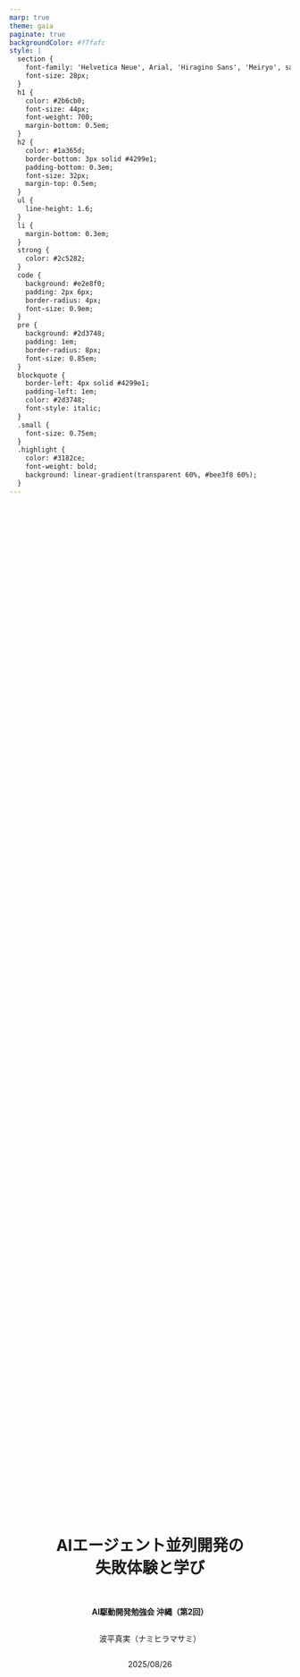 ```yaml
---
marp: true
theme: gaia
paginate: true
backgroundColor: #f7fafc
style: |
  section {
    font-family: 'Helvetica Neue', Arial, 'Hiragino Sans', 'Meiryo', sans-serif;
    font-size: 28px;
  }
  h1 {
    color: #2b6cb0;
    font-size: 44px;
    font-weight: 700;
    margin-bottom: 0.5em;
  }
  h2 {
    color: #1a365d;
    border-bottom: 3px solid #4299e1;
    padding-bottom: 0.3em;
    font-size: 32px;
    margin-top: 0.5em;
  }
  ul {
    line-height: 1.6;
  }
  li {
    margin-bottom: 0.3em;
  }
  strong {
    color: #2c5282;
  }
  code {
    background: #e2e8f0;
    padding: 2px 6px;
    border-radius: 4px;
    font-size: 0.9em;
  }
  pre {
    background: #2d3748;
    padding: 1em;
    border-radius: 8px;
    font-size: 0.85em;
  }
  blockquote {
    border-left: 4px solid #4299e1;
    padding-left: 1em;
    color: #2d3748;
    font-style: italic;
  }
  .small {
    font-size: 0.75em;
  }
  .highlight {
    color: #3182ce;
    font-weight: bold;
    background: linear-gradient(transparent 60%, #bee3f8 60%);
  }
---
```


<!-- _class: lead -->
<!-- _paginate: false -->

<div style="display: flex; flex-direction: column; justify-content: center; align-items: center; height: 100%; text-align: center;">

# AIエージェント並列開発の<br>失敗体験と学び

<br>

**AI駆動開発勉強会 沖縄（第2回）**

波平真実（ナミヒラマサミ）

2025/08/26

</div>

---

# アジェンダ

1. **自己紹介** - なぜこの話をするか
2. **今回のチャレンジ** - 並列AI開発への挑戦
3. **期待と現実のギャップ** - 想定外の問題
4. **失敗の詳細** - 何が起きたか
5. **改善アプローチ** - 現在の取り組み
6. **学びと教訓** - 得られた知見

---

# 自己紹介

![bg right:30% fit](img/profile.png)

**波平真実（ナミヒラマサミ）**

- **株式会社ZENE** / テックリード（3〜4人の小規模チーム）
- **ゲノム解析ワークフロー・WEBアプリケーション開発**
  - 遺伝子診断システムの構築
  - ゲノム情報 = 要配慮個人情報

**AI駆動開発のモチベーション**
- センシティブな情報を扱うため品質を担保はMust
- その上でAI駆動開発の恩恵を受けて開発速度を上げたい

---

# 並列開発を行おうと思ったキッカケ

## Twitterで話題になっていた並列開発

- tmuxを使った複数エージェント同時実行するツイート
- 各ペインでエージェントがコミュニケーションをとりながら
- タスクを並列に処理する様子を見て面白そうと感じた

**→ 早速試してみることに**

---

# 開発対象

## ToB向け解析レポート進捗管理WEBアプリケーションのプロトタイプ

新規開発予定のプロダクトのプロトタイプ

- **Next.js + AWSサーバレス構成**
- **主要機能**
  - ログイン / アカウント管理
  - 進捗管理
  - レポートファイル管理
  - 監査ログ

<!-- 構成図をここに追加予定 -->

---

# エージェント構成と期待

## エージェント構成
- **リーダー × 1**：オーケストレーション担当
- **ワーカー × 3**：各機能の実装担当

## 期待していた効果
- レビュー中も裏で次の実装が進む並列処理
- きれいに並列で進められる効率的な開発

---

# 開発フローのイメージ

![width:900px](img/development-flow.png)

**今回話す内容は並列実装の部分について**

---

# 期待していたこと

![bg right:45% contain](img/expected-gantt.png)

- **2-3回のやりとりでタスク完了**
- **待ち時間なしのスムーズな並列実行**
- **レビュー中も他のタスクが進行**

---

# 実際に起きたこと

![bg right:45% contain](img/actual-gantt.png)

- **暴走を防ぐため並列実行を停止**
  - 明らかにおかしな方針で実装
  - 依存関係が破綻
  - 一つずつ確認しないと危険

- **レビュー疲れで処理が滞留**
  - 複数のPRを同時レビューは困難
  - 結果的に順番に処理

---

# 何が起きたか：記憶喪失による混乱

## コンテキストウィンドウの限界
- 想定より早くコンテキスト上限に到達
- Auto Compactによる記憶喪失が頻発
- 設計と実装にズレが発生

## 連鎖的なカオス
- 後続エージェントが間違った前提で実装
- エラー修正も表面的な対処のみ
- **プロトタイプなのに負債まみれ**

---

# 何が起きたか（続き）

## エージェントの暴走
- スコープクリープ（勝手に機能追加）
- 開発原則を無視（YAGNI、DRY、KISS違反など）
- 同じような処理を重複して定義

## その他の問題
- **ジュニアエンジニア3人分のレビュー地獄**
- 頻繁なやりとりで気力枯渇
- 自分でコードを書いていないので実装を忘れがち
- **ビジネスクリティカルな部分は任せられない**

---

# うまくいった部分もある

## 並列でも成功した領域
- **UIやデザインは並列でもうまくいくことが多かった**
  - 一部コード重複があるくらい
- 非コア機能では十分な品質
- 動くものはなんだかんだ速くできる

---

# 改善アプローチ

## 反省点
- **直列で十分な品質を担保するワークフローの整備が不十分**
- そのままでは並列開発はうまくいきそうにない

## 品質向上のための並列化
- **エージェント間のペアプロ**
- ドメイン/技術スペシャリストで役割分担
- 別コンテキストで記憶喪失を防ぐ

## 人間のボトルネック解消（検討中）
- 人間の処理能力を基準に並列度を調整
- その人に背景に応じたレビュー要約エージェントの追加

---

# 改善アプローチの効果

## 品質向上のための並列化の結果
- 体感的にコードの品質が向上
- **CodeRabbitや人間によるレビューのやりとりが半減**
- エージェント間の相互チェックが機能
- タスクサイズを適切に保ちPRの肥大化も防止

<br>

**まだ課題はあるが方向性は正しい**
- 完璧ではないが確実に改善
- 継続的な調整で更なる向上を期待

---

# 学び

## 並列実行について
- **まずは直列のフローを整備して人間の負荷を下げることが重要**
- 余力を増やして徐々にスケールするとよさそう
- 並列化で工夫する余地はまだまだありそう

## 副次的な学び
- **エージェントをチームとして自律させる試み**
  - AIの普段の使い方にもまだまだ改善の余地があり改善につながった
- **プロセス改善のきっかけ**
  - 少人数チームのため俗人化しがちだった
  - 各フェーズについてうまく回る仕組みを考える良い機会になった

---

<!-- _class: lead -->
<!-- _paginate: false -->

<div style="display: flex; flex-direction: column; justify-content: center; align-items: center; height: 100%;">

# ご清聴ありがとうございました

</div>

